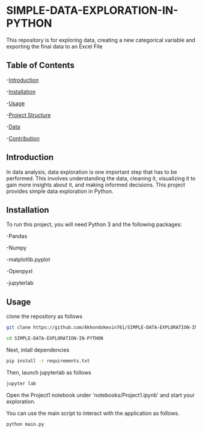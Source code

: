 # SIMPLE-DATA-EXPLORATION-IN-PYTHON
This repository is for exploring data, creating a new categorical variable and exporting the final data to an Excel File

## Table of Contents
-[Introduction](#Introduction)

-[Installation](#Installation)

-[Usage](#Usage)

-[Project Structure](#Project-Structure)

-[Data](#Data)

-[Contribution](#Contribution)

## Introduction
In data analysis, data exploration is one important step that has to be performed. This involves understanding the data, cleaning it, visualizing it to gain more insights about it, and making informed decisions. This project provides simple data exploration in Python.

## Installation
To run this project, you will need Python 3 and the following packages:

-Pandas

-Numpy

-matplotlib.pyplot

-Openpyxl

-jupyterlab

## Usage

clone the repository as follows

```bash
git clone https://github.com/Akhondokevin761/SIMPLE-DATA-EXPLORATION-IN-PYTHON.git

cd SIMPLE-DATA-EXPLORATION-IN-PYTHON
```

Next, intall dependencies

```bash
pip install -r requirements.txt

```

Then, launch jupyterlab as follows

```bash
jupyter lab

```

Open the Project1 notebook under 'notebooks/Project1.ipynb' and start your exploration.

You can use the main script to interact with the application as follows.

```bash
python main.py

```

